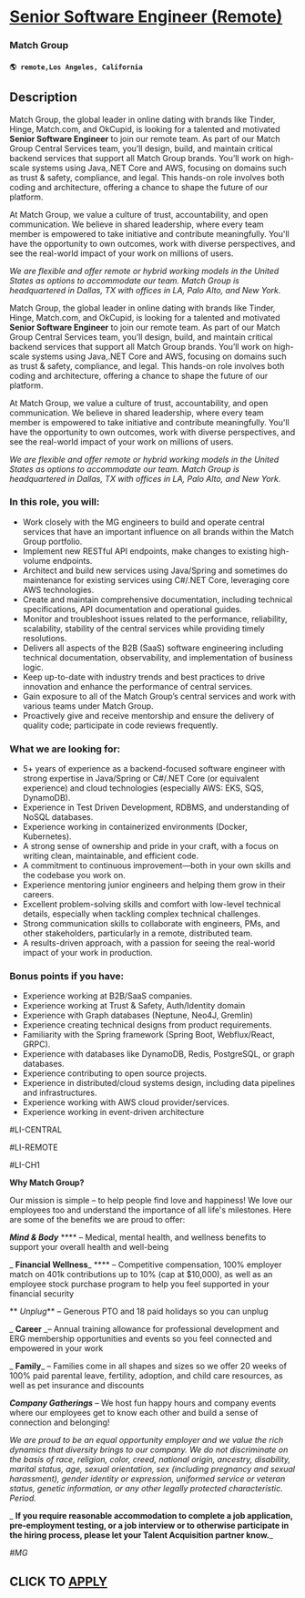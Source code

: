 # [Senior Software Engineer (Remote)](https://www.remotewlb.com/apply/senior-software-engineer-remote-127930)  
### Match Group  
#### `🌎 remote,Los Angeles, California`  

## Description

Match Group, the global leader in online dating with brands like Tinder, Hinge, Match.com, and OkCupid, is looking for a talented and motivated **Senior Software Engineer** to join our remote team. As part of our Match Group Central Services team, you’ll design, build, and maintain critical backend services that support all Match Group brands. You’ll work on high-scale systems using Java,.NET Core and AWS, focusing on domains such as trust & safety, compliance, and legal. This hands-on role involves both coding and architecture, offering a chance to shape the future of our platform.

  

At Match Group, we value a culture of trust, accountability, and open communication. We believe in shared leadership, where every team member is empowered to take initiative and contribute meaningfully. You'll have the opportunity to own outcomes, work with diverse perspectives, and see the real-world impact of your work on millions of users.

  

 _We are flexible and offer remote or hybrid working models in the United States as options to accommodate our team. Match Group is headquartered in Dallas, TX with offices in LA, Palo Alto, and New York._

  

Match Group, the global leader in online dating with brands like Tinder, Hinge, Match.com, and OkCupid, is looking for a talented and motivated **Senior Software Engineer** to join our remote team. As part of our Match Group Central Services team, you’ll design, build, and maintain critical backend services that support all Match Group brands. You’ll work on high-scale systems using Java,.NET Core and AWS, focusing on domains such as trust & safety, compliance, and legal. This hands-on role involves both coding and architecture, offering a chance to shape the future of our platform.

  

At Match Group, we value a culture of trust, accountability, and open communication. We believe in shared leadership, where every team member is empowered to take initiative and contribute meaningfully. You'll have the opportunity to own outcomes, work with diverse perspectives, and see the real-world impact of your work on millions of users.

  

 _We are flexible and offer remote or hybrid working models in the United States as options to accommodate our team. Match Group is headquartered in Dallas, TX with offices in LA, Palo Alto, and New York._

  

### In this role, you will:

* Work closely with the MG engineers to build and operate central services that have an important influence on all brands within the Match Group portfolio.
* Implement new RESTful API endpoints, make changes to existing high-volume endpoints.
* Architect and build new services using Java/Spring and sometimes do maintenance for existing services using C#/.NET Core, leveraging core AWS technologies.
* Create and maintain comprehensive documentation, including technical specifications, API documentation and operational guides.
* Monitor and troubleshoot issues related to the performance, reliability, scalability, stability of the central services while providing timely resolutions.
* Delivers all aspects of the B2B (SaaS) software engineering including technical documentation, observability, and implementation of business logic.
* Keep up-to-date with industry trends and best practices to drive innovation and enhance the performance of central services.
* Gain exposure to all of the Match Group’s central services and work with various teams under Match Group.
* Proactively give and receive mentorship and ensure the delivery of quality code; participate in code reviews frequently.

  

### What we are looking for:

* 5+ years of experience as a backend-focused software engineer with strong expertise in Java/Spring or C#/.NET Core (or equivalent experience) and cloud technologies (especially AWS: EKS, SQS, DynamoDB).
* Experience in Test Driven Development, RDBMS, and understanding of NoSQL databases.
* Experience working in containerized environments (Docker, Kubernetes).
* A strong sense of ownership and pride in your craft, with a focus on writing clean, maintainable, and efficient code.
* A commitment to continuous improvement—both in your own skills and the codebase you work on.
* Experience mentoring junior engineers and helping them grow in their careers.
* Excellent problem-solving skills and comfort with low-level technical details, especially when tackling complex technical challenges.
* Strong communication skills to collaborate with engineers, PMs, and other stakeholders, particularly in a remote, distributed team.
* A results-driven approach, with a passion for seeing the real-world impact of your work in production.

  

### Bonus points if you have:

* Experience working at B2B/SaaS companies.
* Experience working at Trust & Safety, Auth/Identity domain
* Experience with Graph databases (Neptune, Neo4J, Gremlin)
* Experience creating technical designs from product requirements.
* Familiarity with the Spring framework (Spring Boot, Webflux/React, GRPC).
* Experience with databases like DynamoDB, Redis, PostgreSQL, or graph databases.
* Experience contributing to open source projects.
* Experience in distributed/cloud systems design, including data pipelines and infrastructures.
* Experience working with AWS cloud provider/services.
* Experience working in event-driven architecture

  

#LI-CENTRAL

  

#LI-REMOTE

  

#LI-CH1

  

 **Why Match Group?**

  

Our mission is simple – to help people find love and happiness! We love our employees too and understand the importance of all life's milestones. Here are some of the benefits we are proud to offer:

  

_**Mind & Body**_ **** – Medical, mental health, and wellness benefits to support your overall health and well-being

 _ **Financial Wellness**_ **** – Competitive compensation, 100% employer match on 401k contributions up to 10% (cap at $10,000), as well as an employee stock purchase program to help you feel supported in your financial security

 ** _Unplug_** – Generous PTO and 18 paid holidays so you can unplug

 _ **Career** _– Annual training allowance for professional development and ERG membership opportunities and events so you feel connected and empowered in your work

 _ **Family**_ – Families come in all shapes and sizes so we offer 20 weeks of 100% paid parental leave, fertility, adoption, and child care resources, as well as pet insurance and discounts

_**Company Gatherings**_ – We host fun happy hours and company events where our employees get to know each other and build a sense of connection and belonging!

  

 _We are proud to be an equal opportunity employer and we value the rich dynamics that diversity brings to our company. We do not discriminate on the basis of race, religion, color, creed, national origin, ancestry, disability, marital status, age, sexual orientation, sex (including pregnancy and sexual harassment), gender identity or expression, uniformed service or veteran status, genetic information, or any other legally protected characteristic. Period._

  

 _ **If you require reasonable accommodation to complete a job application, pre-employment testing, or a job interview or to otherwise participate in the hiring process, please let your Talent Acquisition partner know.**_

  

 _#MG_

  
## CLICK TO [APPLY](https://www.remotewlb.com/apply/senior-software-engineer-remote-127930)

